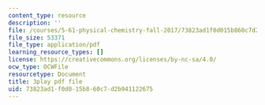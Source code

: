 ```yaml
---
content_type: resource
description: ''
file: /courses/5-61-physical-chemistry-fall-2017/73823ad1f0d015b860c7d2b941122675_3126562.pdf
file_size: 53371
file_type: application/pdf
learning_resource_types: []
license: https://creativecommons.org/licenses/by-nc-sa/4.0/
ocw_type: OCWFile
resourcetype: Document
title: 3play pdf file
uid: 73823ad1-f0d0-15b8-60c7-d2b941122675
---
```

